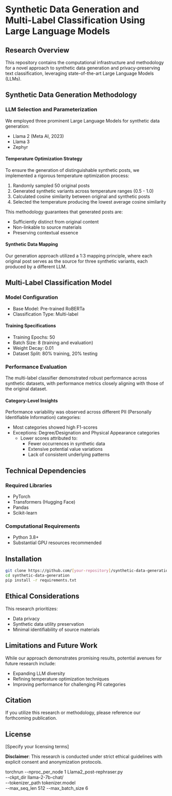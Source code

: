 # Synthetic Data Generation and Multi-Label Classification Using Large Language Models

## Research Overview

This repository contains the computational infrastructure and methodology for a novel approach to synthetic data generation and privacy-preserving text classification, leveraging state-of-the-art Large Language Models (LLMs).

## Synthetic Data Generation Methodology

### LLM Selection and Parameterization
We employed three prominent Large Language Models for synthetic data generation:
- Llama 2 (Meta AI, 2023)
- Llama 3
- Zephyr

#### Temperature Optimization Strategy
To ensure the generation of distinguishable synthetic posts, we implemented a rigorous temperature optimization process:
1. Randomly sampled 50 original posts
2. Generated synthetic variants across temperature ranges (0.5 - 1.0)
3. Calculated cosine similarity between original and synthetic posts
4. Selected the temperature producing the lowest average cosine similarity

This methodology guarantees that generated posts are:
- Sufficiently distinct from original content
- Non-linkable to source materials
- Preserving contextual essence

#### Synthetic Data Mapping
Our generation approach utilized a 1:3 mapping principle, where each original post serves as the source for three synthetic variants, each produced by a different LLM.

## Multi-Label Classification Model

### Model Configuration
- Base Model: Pre-trained RoBERTa
- Classification Type: Multi-label

#### Training Specifications
- Training Epochs: 50
- Batch Size: 8 (training and evaluation)
- Weight Decay: 0.01
- Dataset Split: 80% training, 20% testing

### Performance Evaluation
The multi-label classifier demonstrated robust performance across synthetic datasets, with performance metrics closely aligning with those of the original dataset.

#### Category-Level Insights
Performance variability was observed across different PII (Personally Identifiable Information) categories:
- Most categories showed high F1-scores
- Exceptions: Degree/Designation and Physical Appearance categories
  - Lower scores attributed to:
    * Fewer occurrences in synthetic data
    * Extensive potential value variations
    * Lack of consistent underlying patterns

## Technical Dependencies

### Required Libraries
- PyTorch
- Transformers (Hugging Face)
- Pandas
- Scikit-learn

### Computational Requirements
- Python 3.8+
- Substantial GPU resources recommended

## Installation

```bash
git clone https://github.com/[your-repository]/synthetic-data-generation.git
cd synthetic-data-generation
pip install -r requirements.txt
```

## Ethical Considerations

This research prioritizes:
- Data privacy
- Synthetic data utility preservation
- Minimal identifiability of source materials

## Limitations and Future Work

While our approach demonstrates promising results, potential avenues for future research include:
- Expanding LLM diversity
- Refining temperature optimization techniques
- Improving performance for challenging PII categories

## Citation

If you utilize this research or methodology, please reference our forthcoming publication.

## License

[Specify your licensing terms]

**Disclaimer**: This research is conducted under strict ethical guidelines with explicit consent and anonymization protocols.


torchrun --nproc_per_node 1 Llama2_post-rephraser.py \
    --ckpt_dir llama-2-7b-chat/ \
    --tokenizer_path tokenizer.model \
    --max_seq_len 512 --max_batch_size 6


